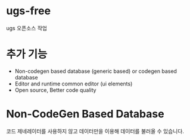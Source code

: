 # ugs-free

 ugs 오픈소스 작업 
 
# 추가 기능

- Non-codegen based database (generic based) or codegen based database 
- Editor and runtime common editor (ui elements)
- Open source, Better code quality

# Non-CodeGen Based Database 
 코드 제네레이터를 사용하지 않고 데이터만을 이용해 데이터를 불러올 수 있습니다.
 
